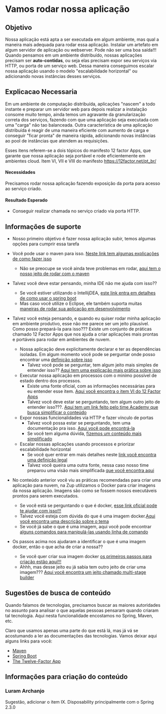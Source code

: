 # Vamos rodar nossa aplicação

## Objetivo

Nossa aplicação está apta a ser executada em algum ambiente, mas qual a maneira mais adequada para rodar essa aplicação. Instalar um artefato em algum servidor de aplicação ou webserver. Pode não ser uma boa saída!!!
Quando pensamos em um ambiente distribuído, nossas aplicações precisam ser **auto-contidas**, ou seja elas precisam expor seu serviços via HTTP, ou porta de um serviço web.
Dessa maneira conseguimos escalar nossa aplicação usando o modelo "escalabilidade horizontal" ou adicionando novas instâncias desses serviços.

## Explicacao Necessaria

Em um ambiente de computação distribuída, aplicações "nascem" a todo instante e preparar um servidor web para depois realizar a instalação consome muito tempo, ainda temos um agravante da granularização correta dos serviços, fazendo com que uma aplicação seja executada com uma "carga" não tao balanceada.
Outra característica de uma aplicação distribuída é reagir de uma maneira eficiente com aumento de carga e conseguir "ficar pronta" de maneira rápida, adicionando novas instâncias ao pool de instâncias que atendem as requisições.

Esses itens referem-se a dois tópicos do manifesto 12 factor Apps, que garante que nossa aplicação seja portável e rode eficientemente em ambientes cloud. Item VI, VII e VIII do manifesto
https://12factor.net/pt_br/

#### Necessidades

Precisamos rodar nossa aplicação fazendo exposição da porta para acesso ao serviço criado.

#### Resultado Esperado

- Conseguir realizar chamada no serviço criado via porta HTTP.

## Informações de suporte

* Nosso primeiro objetivo é fazer nossa aplicação subir, temos algumas opções para cumprir essa tarefa
 * Você pode usar o maven para isso. [Neste link tem algumas explicações de como fazer isso](https://docs.spring.io/spring-boot/docs/current/maven-plugin/reference/html/#run)
   * Não se preocupe se você ainda teve problemas em rodar, [aqui tem o nosso jeito de rodar com o maven](../informacao_suporte/maven-spring.boot-run.md) 
 * Talvez você deve estar pensando, minha IDE não me ajuda com isso??
   * Se você estiver utilizando o IntellijDEA, [este link entra em detalhes de como usar o spring boot](https://www.jetbrains.com/help/idea/spring-boot.html)
   * Mas caso você utilize o Eclipse, ele também suporta muitas [maneiras de rodar sua aplicação em desenvolvimento](https://www.eclipse.org/community/eclipse_newsletter/2018/february/springboot.php)  
   
* Talvez você esteja pensando, e quando eu quiser rodar minha aplicação em ambiente produtivo, esse não me parece ser um jeito plausível. Como posso prepará-la 
para isso??? Existe um conjunto de práticas chamado 12 Factor Apps que nos ajuda a criar aplicações mais prontas e portáveis para rodar em ambientes de nuvem.
  * Nossa aplicação deve explicitamente declarar e ter as dependências isoladas. Em algum momento você pode se perguntar onde posso encontrar uma [definição sobre isso](https://12factor.net/pt_br/dependencies)  
    * Talvez você pode se perguntar, tem algum jeito mais simples de entender isso?? [Aqui tem uma explicação mais prática sobre isso](../informacao_procedural/twelve-factor-dependencies.md)  
  * Executar nossa aplicação em processos com o minimo possível de estado dentro dos processos.
    * Existe uma fonte oficial, com as informações necessárias para eu entender esse item. [Aqui você encontra o item VI do 12 Factor Apps](https://12factor.net/pt_br/processes)
    * Talvez você deve estar se perguntando, tem algum outro jeito de entender isso???. [Aqui tem um link feito pelo time Academy que busca simplificar o conteúdo](../informacao_procedural/twelve-factor-processes.md) 
  * Expor nossas funcionalidades via HTTP e fazer vínculo de portas
    * Talvez você possa estar se perguntando, tem uma documentação pra isso. [Aqui você pode encontrá-la](https://12factor.net/pt_br/port-binding)
    * Se você tem alguma dúvida, [fizemos um conteúdo mais simplificado](../informacao_procedural/twelve-port-binding.md)
  * Escalar nossas aplicações usando processos e priorizar escalabilidade horizontal
    * Se você quer entrar em mais detalhes neste [link você encontra uma definição legal](https://12factor.net/pt_br/concurrency)
    * Talvez você queira uma outra fonte, nessa caso nosso time preparou uma visão mais simplificada [que você encontra aqui](../informacao_procedural/twelve-factor-concurrency.md)
* No conteúdo anterior você viu as práticas recomendadas para criar uma aplicação para nuvem, na Zup utilizamos o Docker para criar imagens da nossa aplicação. Imagens são como se fossem nossos executáveis prontos
  para serem executados.
  * Se você está se perguntando o que é docker, [esse link oficial pode te ajudar com isso!!!](https://www.docker.com/)
  * Talvez você esteja com dúvida do que é uma imagem docker.[Aqui você encontra uma descrição sobre o tema](https://docs.docker.com/get-started/overview/)
  * Se você já sabe o que é uma imagem, aqui você pode encontrar [alguns comandos para manipulá-las usando linha de comando](https://docs.docker.com/engine/reference/commandline/image/)           
* Os passos acima nos ajudaram a identificar o que é uma imagem docker, então o que acha de criar a nossa??
  * Se você quer criar sua imagem docker [os primeiros passos para criação estão aqui!!!](../informacao_procedural/imagem-dockerfile.md)
  * Ahhh, mas desse jeito eu já sabia tem outro jeito de criar uma imagem??? [Aqui você encontra um jeito chamado multi-stage builder](../informacao_procedural/imagem-dockerfile-multi-stage.md)  

      



## Sugestões de busca de conteúdo

Quando falamos de tecnologias, precisamos buscar as maiores autoridades no assunto para analisar o que aquelas pessoas 
pensaram quando criaram tal tecnologia. Aqui nesta funcionalidade encostamos no Spring, Maven, etc. 

Claro que usamos apenas uma parte do que está lá, mas já vá se acostumando a ler as documentações das tecnologias. 
Vamos deixar aqui alguns links para você:

* [Maven](https://maven.apache.org/what-is-maven.html)
* [Spring Boot](https://spring.io/projects/spring-boot)
* [The Twelve-Factor App](https://12factor.net/pt_br/)

## Informações para criação do conteúdo

### Luram Archanjo

Sugestão, adicionar o item IX. Disposability principalmente com o Spring 2.3.0

